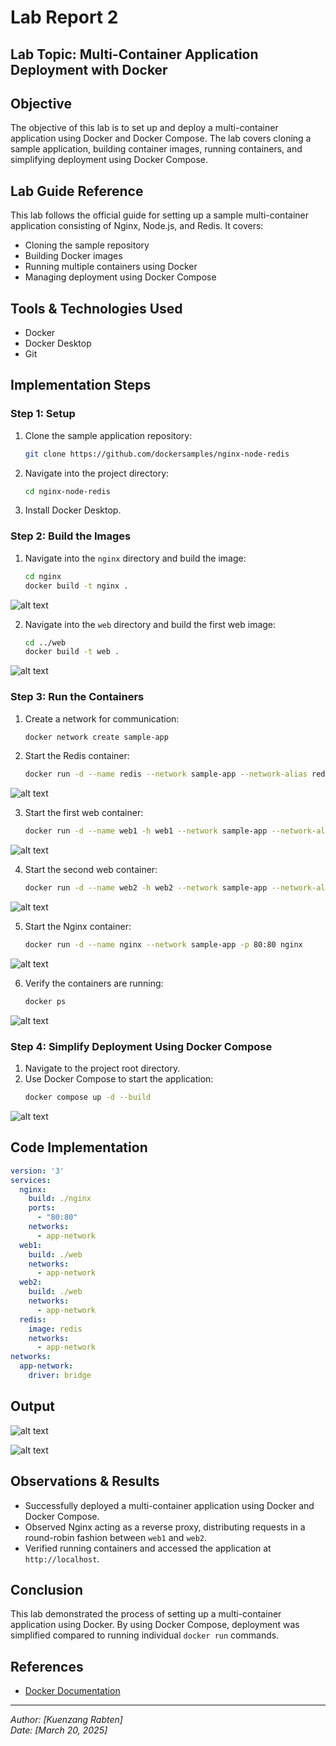 # Lab Report 2

## Lab Topic: Multi-Container Application Deployment with Docker

## Objective
The objective of this lab is to set up and deploy a multi-container application using Docker and Docker Compose. The lab covers cloning a sample application, building container images, running containers, and simplifying deployment using Docker Compose.

## Lab Guide Reference
This lab follows the official guide for setting up a sample multi-container application consisting of Nginx, Node.js, and Redis. It covers:
- Cloning the sample repository
- Building Docker images
- Running multiple containers using Docker
- Managing deployment using Docker Compose

## Tools & Technologies Used
- Docker
- Docker Desktop
- Git

## Implementation Steps
### Step 1: Setup
1. Clone the sample application repository:
   ```bash
   git clone https://github.com/dockersamples/nginx-node-redis
   ```
2. Navigate into the project directory:
   ```bash
   cd nginx-node-redis
   ```
3. Install Docker Desktop.

### Step 2: Build the Images
1. Navigate into the `nginx` directory and build the image:
   ```bash
   cd nginx
   docker build -t nginx .
   ```
![alt text](<output_screenshot/Screenshot from 2025-03-21 09-25-36.png>)

2. Navigate into the `web` directory and build the first web image:
   ```bash
   cd ../web
   docker build -t web .
   ```
![alt text](<output_screenshot/Screenshot from 2025-03-21 09-26-09.png>)

### Step 3: Run the Containers
1. Create a network for communication:
   ```bash
   docker network create sample-app
   ```
2. Start the Redis container:
   ```bash
   docker run -d --name redis --network sample-app --network-alias redis redis
   ```
![alt text](<output_screenshot/Screenshot from 2025-03-21 09-27-42.png>)

3. Start the first web container:
   ```bash
   docker run -d --name web1 -h web1 --network sample-app --network-alias web1 web
   ```
![alt text](<output_screenshot/Screenshot from 2025-03-21 09-28-02.png>)

4. Start the second web container:
   ```bash
   docker run -d --name web2 -h web2 --network sample-app --network-alias web2 web
   ```
![alt text](<output_screenshot/Screenshot from 2025-03-21 09-28-13.png>)

5. Start the Nginx container:
   ```bash
   docker run -d --name nginx --network sample-app -p 80:80 nginx
   ```
![alt text](<output_screenshot/Screenshot from 2025-03-21 09-37-37.png>)

6. Verify the containers are running:
   ```bash
   docker ps
   ```
![alt text](<output_screenshot/Screenshot from 2025-03-21 09-37-53.png>)

### Step 4: Simplify Deployment Using Docker Compose
1. Navigate to the project root directory.
2. Use Docker Compose to start the application:
   ```bash
   docker compose up -d --build
   ```
![alt text](<output_screenshot/Screenshot from 2025-03-21 09-39-51.png>)

## Code Implementation
```yaml
version: '3'
services:
  nginx:
    build: ./nginx
    ports:
      - "80:80"
    networks:
      - app-network
  web1:
    build: ./web
    networks:
      - app-network
  web2:
    build: ./web
    networks:
      - app-network
  redis:
    image: redis
    networks:
      - app-network
networks:
  app-network:
    driver: bridge
```

## Output

![alt text](<output_screenshot/Screenshot from 2025-03-21 09-38-28.png>)

![alt text](<output_screenshot/Screenshot from 2025-03-21 09-38-39.png>)

## Observations & Results
- Successfully deployed a multi-container application using Docker and Docker Compose.
- Observed Nginx acting as a reverse proxy, distributing requests in a round-robin fashion between `web1` and `web2`.
- Verified running containers and accessed the application at `http://localhost`.

## Conclusion
This lab demonstrated the process of setting up a multi-container application using Docker. By using Docker Compose, deployment was simplified compared to running individual `docker run` commands.

## References
- [Docker Documentation](https://docs.docker.com/)

---

*Author: [Kuenzang Rabten]*  
*Date: [March 20, 2025]*
